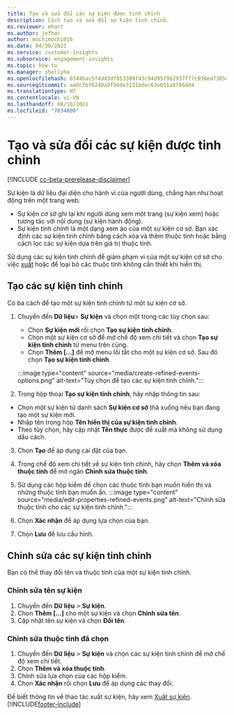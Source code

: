 ```yaml
---
title: Tạo và sửa đổi các sự kiện được tinh chỉnh
description: Cách tạo và sửa đổi sự kiện tinh chỉnh.
ms.reviewer: mhart
ms.author: jefhar
author: mochimochi016
ms.date: 04/30/2021
ms.service: customer-insights
ms.subservice: engagement-insights
ms.topic: how-to
ms.manager: shellyha
ms.openlocfilehash: 0344bac5f4d43df853309f43c94d95f962937f77c936ed7305c5de4a08835f04
ms.sourcegitcommit: aa0cfbf6240a9f560e3131bdec63e051a8786dd4
ms.translationtype: HT
ms.contentlocale: vi-VN
ms.lasthandoff: 08/10/2021
ms.locfileid: "7034800"
---
```

# <a name="create-and-modify-refined-events"></a>Tạo và sửa đổi các sự kiện được tinh chỉnh

[!INCLUDE [cc-beta-prerelease-disclaimer](includes/cc-beta-prerelease-disclaimer.md)]


Sự kiện là dữ liệu đại diện cho hành vi của người dùng, chẳng hạn như hoạt động trên một trang web.

- Sự kiện *cơ sở* ghi lại khi người dùng xem một trang (sự kiện xem) hoặc tương tác với nội dung (sự kiện hành động).
- Sự kiện *tinh chỉnh* là một dạng xem ảo của một sự kiện cơ sở. Bạn xác định các sự kiện tinh chỉnh bằng cách xóa và thêm thuộc tính hoặc bằng cách lọc các sự kiện dựa trên giá trị thuộc tính.

Sử dụng các sự kiện tinh chỉnh để giảm phạm vi của một sự kiện cơ sở cho việc [xuất](export-events.md) hoặc để loại bỏ các thuộc tính không cần thiết khi hiển thị.

## <a name="create-refined-events"></a>Tạo các sự kiện tinh chỉnh

Có ba cách để tạo một sự kiện tinh chỉnh từ một sự kiện cơ sở. 

1. Chuyển đến **Dữ liệu**> **Sự kiện** và chọn một trong các tùy chọn sau:
    - Chọn **Sự kiện mới** rồi chọn **Tạo sự kiện tinh chỉnh**.
    - Chọn một sự kiện cơ sở để mở chế độ xem chi tiết và chọn **Tạo sự kiện tinh chỉnh** từ menu trên cùng.
    - Chọn **Thêm [...]** để mở menu lối tắt cho một sự kiện cơ sở. Sau đó chọn **Tạo sự kiện tinh chỉnh**.
    
    :::image type="content" source="media/create-refined-events-options.png" alt-text="Tùy chọn để tạo các sự kiện tinh chỉnh.":::

1. Trong hộp thoại **Tạo sự kiện tinh chỉnh**, hãy nhập thông tin sau:

- Chọn một sự kiện từ danh sách **Sự kiện cơ sở** thả xuống nếu bạn đang tạo một sự kiện mới.
- Nhập tên trong hộp **Tên hiển thị của sự kiện tinh chỉnh**.
- Theo tùy chọn, hãy cập nhật **Tên thực** được đề xuất mà không sử dụng dấu cách.

3. Chọn **Tạo** để áp dụng cài đặt của bạn.

1. Trong chế độ xem chi tiết về sự kiện tinh chỉnh, hãy chọn **Thêm và xóa thuộc tính** để mở ngăn **Chỉnh sửa thuộc tính**. 

1. Sử dụng các hộp kiểm để chọn các thuộc tính bạn muốn hiển thị và những thuộc tính bạn muốn ẩn. 
   :::image type="content" source="media/edit-properties-refined-events.png" alt-text="Chỉnh sửa thuộc tính cho các sự kiện tinh chỉnh.":::

1. Chọn **Xác nhận** để áp dụng lựa chọn của bạn.

1. Chọn **Lưu** để lưu cấu hình.

## <a name="edit-refined-events"></a>Chỉnh sửa các sự kiện tinh chỉnh

Bạn có thể thay đổi tên và thuộc tính của một sự kiện tinh chỉnh.

### <a name="edit-event-name"></a>Chỉnh sửa tên sự kiện

1. Chuyển đến **Dữ liệu** > **Sự kiện**. 
1. Chọn **Thêm [...]** cho một sự kiện và chọn **Chỉnh sửa tên**.
1. Cập nhật tên sự kiện và chọn **Đổi tên**.

### <a name="edit-selected-properties"></a>Chỉnh sửa thuộc tính đã chọn

1. Chuyển đến **Dữ liệu** > **Sự kiện** và chọn các sự kiện tinh chỉnh để mở chế độ xem chi tiết.
1. Chọn **Thêm và xóa thuộc tính**. 
1. Chỉnh sửa lựa chọn của các hộp kiểm.
1. Chọn **Xác nhận** rồi chọn **Lưu** để áp dụng các thay đổi.

Để biết thông tin về thao tác xuất sự kiện, hãy xem [Xuất sự kiện](export-events.md).
[!INCLUDE[footer-include](../includes/footer-banner.md)]
